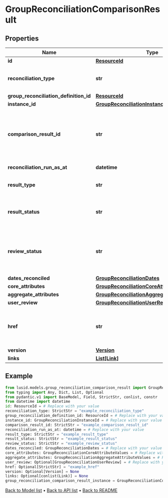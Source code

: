 # GroupReconciliationComparisonResult

## Properties
Name | Type | Description | Notes
------------ | ------------- | ------------- | -------------
**id** | [**ResourceId**](ResourceId.md) |  | 
**reconciliation_type** | **str** | The type of reconciliation to perform. \&quot;Holding\&quot; | \&quot;Transaction\&quot; | \&quot;Valuation\&quot; | 
**group_reconciliation_definition_id** | [**ResourceId**](ResourceId.md) |  | 
**instance_id** | [**GroupReconciliationInstanceId**](GroupReconciliationInstanceId.md) |  | 
**comparison_result_id** | **str** | Comparison result identifier, encoded value for core attribute results, aggregate attribute results, reconciliation type and run instanceId. | 
**reconciliation_run_as_at** | **datetime** | The timestamp when the run occurred. | 
**result_type** | **str** | Reconciliation run general result. \&quot;Break\&quot; | \&quot;Match\&quot; | \&quot;PartialMatch\&quot; | \&quot;NotFound | 
**result_status** | **str** | Indicates how a particular result evolves from one run to the next. \&quot;New\&quot; | \&quot;Confirmed\&quot; | \&quot;Changed\&quot; | 
**review_status** | **str** | Status of whether user has provided any input (comments, manual matches, break codes). \&quot;Pending\&quot; | \&quot;Reviewed\&quot; | \&quot;Matched\&quot; | \&quot;Invalid\&quot; | 
**dates_reconciled** | [**GroupReconciliationDates**](GroupReconciliationDates.md) |  | 
**core_attributes** | [**GroupReconciliationCoreAttributeValues**](GroupReconciliationCoreAttributeValues.md) |  | 
**aggregate_attributes** | [**GroupReconciliationAggregateAttributeValues**](GroupReconciliationAggregateAttributeValues.md) |  | 
**user_review** | [**GroupReconciliationUserReview**](GroupReconciliationUserReview.md) |  | [optional] 
**href** | **str** | The specific Uniform Resource Identifier (URI) for this resource at the requested effective and asAt datetime. | [optional] 
**version** | [**Version**](Version.md) |  | [optional] 
**links** | [**List[Link]**](Link.md) |  | [optional] 
## Example

```python
from lusid.models.group_reconciliation_comparison_result import GroupReconciliationComparisonResult
from typing import Any, Dict, List, Optional
from pydantic.v1 import BaseModel, Field, StrictStr, conlist, constr
from datetime import datetime
id: ResourceId = # Replace with your value
reconciliation_type: StrictStr = "example_reconciliation_type"
group_reconciliation_definition_id: ResourceId = # Replace with your value
instance_id: GroupReconciliationInstanceId = # Replace with your value
comparison_result_id: StrictStr = "example_comparison_result_id"
reconciliation_run_as_at: datetime = # Replace with your value
result_type: StrictStr = "example_result_type"
result_status: StrictStr = "example_result_status"
review_status: StrictStr = "example_review_status"
dates_reconciled: GroupReconciliationDates = # Replace with your value
core_attributes: GroupReconciliationCoreAttributeValues = # Replace with your value
aggregate_attributes: GroupReconciliationAggregateAttributeValues = # Replace with your value
user_review: Optional[GroupReconciliationUserReview] = # Replace with your value
href: Optional[StrictStr] = "example_href"
version: Optional[Version] = None
links: Optional[conlist(Link)] = None
group_reconciliation_comparison_result_instance = GroupReconciliationComparisonResult(id=id, reconciliation_type=reconciliation_type, group_reconciliation_definition_id=group_reconciliation_definition_id, instance_id=instance_id, comparison_result_id=comparison_result_id, reconciliation_run_as_at=reconciliation_run_as_at, result_type=result_type, result_status=result_status, review_status=review_status, dates_reconciled=dates_reconciled, core_attributes=core_attributes, aggregate_attributes=aggregate_attributes, user_review=user_review, href=href, version=version, links=links)

```

[Back to Model list](../README.md#documentation-for-models) &#8226; [Back to API list](../README.md#documentation-for-api-endpoints) &#8226; [Back to README](../README.md)

